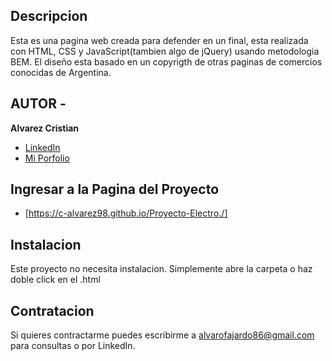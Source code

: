 ## Descripcion

Esta es una pagina web creada para defender en un final, esta realizada con HTML, CSS y JavaScript(tambien algo de jQuery) usando metodologia BEM.
El diseño esta basado en un copyrigth de otras paginas de comercios conocidas de Argentina.

## AUTOR -
**Alvarez Cristian**

* [LinkedIn](https://www.linkedin.com/in/c-alvarez98/)
* [Mi Porfolio](https://c-alvarez98.github.io/Mi-perfil/)

## Ingresar a la Pagina del Proyecto
- [https://c-alvarez98.github.io/Proyecto-Electro./]

## Instalacion
Este proyecto no necesita instalacion. Simplemente abre la carpeta o haz doble click en el .html

## Contratacion
Si quieres contractarme puedes escribirme a alvarofajardo86@gmail.com para consultas o por LinkedIn.

